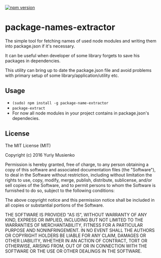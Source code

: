 [![npm version](https://img.shields.io/npm/v/package-names-extractor.svg?style=flat-square)](https://www.npmjs.com/package/package-names-extractor)

# package-names-extractor

The simple tool for fetching names of used node modules and writing them into package.json if it's necessary.

It can be useful when developer of some library forgets to save his packages in dependencies. 

This utility can bring up to date the package.json file and avoid problems with primary setup of some library/application/utility etc. 

## Usage

* `(sudo) npm install -g package-name-extractor`
* `package-extract`
* For now all node modules in your project contains in package.json's dependecies.


## License

The MIT License (MIT)

Copyright (c) 2016 Yuriy Musienko

Permission is hereby granted, free of charge, to any person obtaining a copy
of this software and associated documentation files (the "Software"), to deal
in the Software without restriction, including without limitation the rights
to use, copy, modify, merge, publish, distribute, sublicense, and/or sell
copies of the Software, and to permit persons to whom the Software is
furnished to do so, subject to the following conditions:

The above copyright notice and this permission notice shall be included in all
copies or substantial portions of the Software.

THE SOFTWARE IS PROVIDED "AS IS", WITHOUT WARRANTY OF ANY KIND, EXPRESS OR
IMPLIED, INCLUDING BUT NOT LIMITED TO THE WARRANTIES OF MERCHANTABILITY,
FITNESS FOR A PARTICULAR PURPOSE AND NONINFRINGEMENT. IN NO EVENT SHALL THE
AUTHORS OR COPYRIGHT HOLDERS BE LIABLE FOR ANY CLAIM, DAMAGES OR OTHER
LIABILITY, WHETHER IN AN ACTION OF CONTRACT, TORT OR OTHERWISE, ARISING FROM,
OUT OF OR IN CONNECTION WITH THE SOFTWARE OR THE USE OR OTHER DEALINGS IN THE
SOFTWARE.

